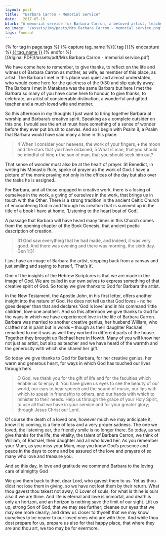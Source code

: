 ```yaml
---
layout: post
title:  "Barbara Carron - Memorial Service"
date:   2017-05-16
blurb: "A memorial service for Barbara Carron, a beloved artist, teacher, wife, and mother. The sermon reflects on Barbara's life and creative spirit, drawing parallels between her artistic process and the act of prayer. It also emphasizes the importance of love, as seen in Barbara's relationships and her generous sharing of her artistic gift."
og_image: "/assets/img/posts/Mrs Barbara Carron - memorial service.png"
tags: Funeral
---    
```

<div class="tag-pills">
  {% for tag in page.tags %}
    {% capture tag_name %}{{ tag }}{% endcapture %}
    <a href="{{ site.baseurl }}/tag/{{ tag_name }}" class="tag-pill">{{ tag_name }}</a>
  {% endfor %}
</div>
[Original PDF](/assets/pdf/Mrs Barbara Carron - memorial service.pdf)

We have come here to remember, to give thanks, to reflect on the life and witness of Barbara Carron as mother, as wife, as member of this place, as artist. The Barbara I met in this place was quiet and almost understated, who would come here for the quietness of the 9:30 and slip quietly away. The Barbara I met in Matakana was the same Barbara but here I met the Barbara so many of you have come here to honour, to give thanks, to celebrate, an artist of considerable distinction, a wonderful and gifted teacher and a much loved wife and mother.

So this afternoon in my thoughts I just want to bring together Barbara at worship and Barbara’s creative spirit. Speaking as a complete outsider on this one, I would see the artist must have something of a sense of wonder before they ever put brush to canvas. And so I begin with Psalm 8, a Psalm that Barbara would have said many a time in this place:

> 4 When I consider your heavens, the work of your fingers, ♦
> the moon and the stars that you have ordained,
> 5 What is man, that you should be mindful of him; ♦
> the son of man, that you should seek him out?

That sense of wonder must also be at the heart of prayer. St Benedict, in writing his Monastic Rule, spoke of prayer as the work of God. I have a picture of the monk praying not only in the offices of the day but also over the tasks he is assigned..

For Barbara, and all those engaged in creative work, there is a losing of ourselves in the work, a giving of ourselves in the work, that brings us in touch with the Other. There is a strong tradition in the ancient Celtic Church of encountering God in and through his creation that is summed up in the title of a book I have at home, ‘Listening to the heart beat of God’.

A passage that Barbara will have heard many times in this Church comes from the opening chapter of the Book Genesis, that ancient poetic description of creation.

> 31 God saw everything that he had made, and indeed, it was very good.
> And there was evening and there was morning, the sixth day. Gen 1:31

I just have an image of Barbara the artist, stepping back from a canvas and just smiling and saying to herself, ‘That’s it’.

One of the insights of the Hebrew Scriptures is that we are made in the image of God. We are called in our own selves to express something of that creative spirit of God. So today we give thanks to God for Barbara the artist.

In the New Testament, the Apostle John, in his first letter, offers another insight into the nature of God. He does not tell us that God loves – no he goes deeper than that and declares ‘God is love’ and in his command ‘little children, love one another’. And so this afternoon we give thanks to God for the ways in which we have experienced love in the life of Barbara Carron. Barbara was married to another creative genius, her husband William, who crafted not in paint but in words – though as their daughter Rachael remarked to me it was as well they worked in different parts of the house. Together they brought up Rachael here in Howth. Many of you will know her not just as artist, but also as teacher and we have heard of the warmth and the generosity with which she shared her gift.

So today we give thanks to God for Barbara, for her creative genius, her warm and generous heart, for ways in which God has touched our lives through hers

> O God, we thank you for the gift of life
> and for the faculties which enable us to enjoy it.
> You have given us eyes to see the beauty of our world,
> our ears to hear speech and the sound of music,
> our lips with which to speak in friendship to others,
> and our hands with which to minister to their needs.
> Help us through the grace of your Holy Spirit,
> to use all that we have in your service
> and for your greater glory;
> through Jesus Christ our Lord.

Of course the death of a loved one, however much we may anticipate it, know it is coming, is a time of loss and a very proper sadness. The one we loved, the listening ear, the friendly smile is no longer there. So today, as we give thanks for the life, the vitality, the talent of Barbara Carron, we think of William, of Rachael, their daughter and all who loved her. As you remember your Mum, as you miss your Mum, may you know God’s presence and peace in the days to come and be assured of the love and prayers of so many who love and treasure you.

And so this day, in love and gratitude we commend Barbara to the loving care of almighty God

We give them back to thee, dear Lord, who gavest them to us. Yet as thou didst not lose them in giving, so we have not lost them by their return. What thou gavest thou takest not away, O Lover of souls; for what is thine is ours also if we are thine. And life is eternal and love is immortal, and death is only an horizon, and an horizon is nothing save the limit of our sight. Lift us up, strong Son of God, that we may see further; cleanse our eyes that we may see more clearly; and draw us closer to thyself that we may know ourselves to be nearer to our loved ones who are with thee. And while thou dost prepare for us, prepare us also for that happy place, that where they are and thou art, we too may be for evermore.
